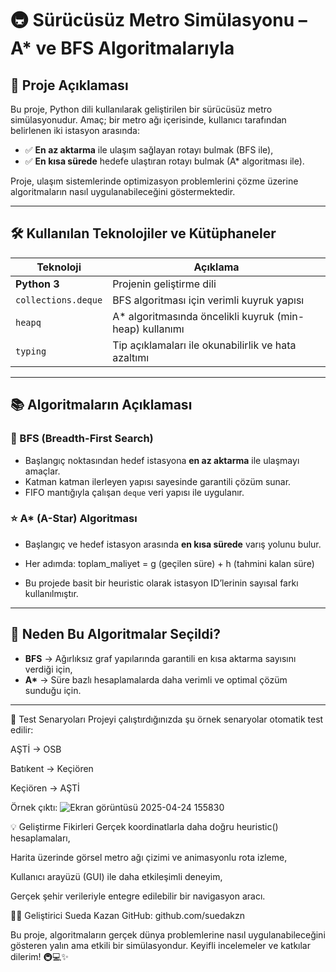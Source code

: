 # 🚇 Sürücüsüz Metro Simülasyonu – A* ve BFS Algoritmalarıyla

## 📌 Proje Açıklaması  
Bu proje, Python dili kullanılarak geliştirilen bir sürücüsüz metro simülasyonudur. Amaç; bir metro ağı içerisinde, kullanıcı tarafından belirlenen iki istasyon arasında:

- ✅ **En az aktarma** ile ulaşım sağlayan rotayı bulmak (BFS ile),
- ✅ **En kısa sürede** hedefe ulaştıran rotayı bulmak (A* algoritması ile).

Proje, ulaşım sistemlerinde optimizasyon problemlerini çözme üzerine algoritmaların nasıl uygulanabileceğini göstermektedir.

---

## 🛠️ Kullanılan Teknolojiler ve Kütüphaneler

| Teknoloji | Açıklama |
|----------|----------|
| **Python 3** | Projenin geliştirme dili |
| `collections.deque` | BFS algoritması için verimli kuyruk yapısı |
| `heapq` | A* algoritmasında öncelikli kuyruk (min-heap) kullanımı |
| `typing` | Tip açıklamaları ile okunabilirlik ve hata azaltımı |

---

## 📚 Algoritmaların Açıklaması

### 🔁 BFS (Breadth-First Search)
- Başlangıç noktasından hedef istasyona **en az aktarma** ile ulaşmayı amaçlar.
- Katman katman ilerleyen yapısı sayesinde garantili çözüm sunar.
- FIFO mantığıyla çalışan `deque` veri yapısı ile uygulanır.

### ⭐ A* (A-Star) Algoritması
- Başlangıç ve hedef istasyon arasında **en kısa sürede** varış yolunu bulur.
- Her adımda:
toplam_maliyet = g (geçilen süre) + h (tahmini kalan süre)

- Bu projede basit bir heuristic olarak istasyon ID’lerinin sayısal farkı kullanılmıştır.

---

## 🎯 Neden Bu Algoritmalar Seçildi?

- **BFS** → Ağırlıksız graf yapılarında garantili en kısa aktarma sayısını verdiği için,
- **A\*** → Süre bazlı hesaplamalarda daha verimli ve optimal çözüm sunduğu için.

---


🧪 Test Senaryoları
Projeyi çalıştırdığınızda şu örnek senaryolar otomatik test edilir:

AŞTİ → OSB

Batıkent → Keçiören

Keçiören → AŞTİ

Örnek çıktı:
![Ekran görüntüsü 2025-04-24 155830](https://github.com/user-attachments/assets/aaa81280-1a7e-45f5-8302-fd222bdd9b3e)

💡 Geliştirme Fikirleri
Gerçek koordinatlarla daha doğru heuristic() hesaplamaları,

Harita üzerinde görsel metro ağı çizimi ve animasyonlu rota izleme,

Kullanıcı arayüzü (GUI) ile daha etkileşimli deneyim,

Gerçek şehir verileriyle entegre edilebilir bir navigasyon aracı.

👩‍💻 Geliştirici
Sueda Kazan
GitHub: github.com/suedakzn

Bu proje, algoritmaların gerçek dünya problemlerine nasıl uygulanabileceğini gösteren yalın ama etkili bir simülasyondur.
Keyifli incelemeler ve katkılar dilerim! 🚇💻✨

